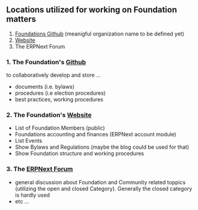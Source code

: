 ## Locations utilized for working on Foundation matters

 1. [Foundations Github](https://github.com/Foundation-test/) (meanigful organization name to be defined yet)
 2. [Website](https://erpnext.org)
 3. The ERPNext Forum 
 
### 1. The Foundation's [Github](https://github.com/Foundation-test/) 

to collaboratively develop and store ...
- documents (i.e. bylaws)
- procedures (i.e election procedures)
- best practices, working procedures

### 2. The Foundation's [Website](https://erpnext.org)
- List of Foundation Members (public)
- Foundations accounting and finances (ERPNext account module)
- List Events
- Show Bylaws and Regulations (maybe the blog could be used for that)
- Show Foundation structure and working procedures


### 3. The [ERPNext Forum](https://discuss.erpnext.com)
- general discussion about Foundation and Community related toppics (utilizing the open and closed Category). Generally the closed category is hardly used
- etc ...
  
